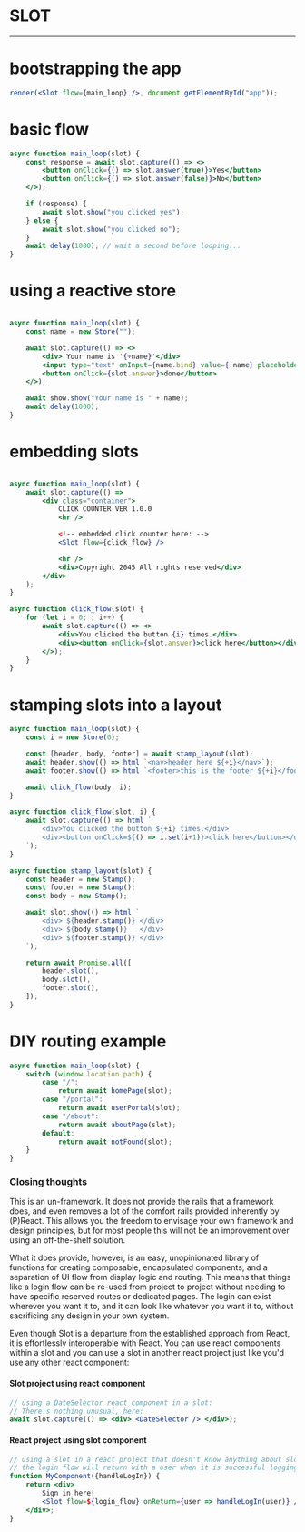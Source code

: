 # SLOT #

---------------


bootstrapping the app
=====================

```jsx
render(<Slot flow={main_loop} />, document.getElementById("app"));
```


basic flow
==========

```jsx
async function main_loop(slot) {
    const response = await slot.capture(() => <>
        <button onClick={() => slot.answer(true)}>Yes</button>
        <button onClick={() => slot.answer(false)}>No</button>
    </>);

    if (response) {
        await slot.show("you clicked yes");
    } else {
        await slot.show("you clicked no");
    }
    await delay(1000); // wait a second before looping...
}
```

using a reactive store
======================

```jsx

async function main_loop(slot) {
    const name = new Store("");

    await slot.capture(() => <>
        <div> Your name is '{+name}'</div>
        <input type="text" onInput={name.bind} value={+name} placeholder="enter your name" />
        <button onClick={slot.answer}>done</button>
    </>);

    await show.show("Your name is " + name);
    await delay(1000);
}

```

embedding slots
===============

```jsx

async function main_loop(slot) {
    await slot.capture(() =>
        <div class="container">
            CLICK COUNTER VER 1.0.0
            <hr />

            <!-- embedded click counter here: -->
            <Slot flow={click_flow} />

            <hr />
            <div>Copyright 2045 All rights reserved</div>
        </div>
    );
}

async function click_flow(slot) {
    for (let i = 0; ; i++) {
        await slot.capture(() => <>
            <div>You clicked the button {i} times.</div>
            <div><button onClick={slot.answer}>click here</button></div>
        </>);
    }
}

```

stamping slots into a layout
============================

```jsx
async function main_loop(slot) {
    const i = new Store(0);

    const [header, body, footer] = await stamp_layout(slot);
    await header.show(() => html `<nav>header here ${+i}</nav>`);
    await footer.show(() => html `<footer>this is the footer ${+i}</footer>`);

    await click_flow(body, i);
}

async function click_flow(slot, i) {
    await slot.capture(() => html `
        <div>You clicked the button ${+i} times.</div>
        <div><button onClick=${() => i.set(i+1)}>click here</button></div>
    `);
}

async function stamp_layout(slot) {
    const header = new Stamp();
    const footer = new Stamp();
    const body = new Stamp();

    await slot.show(() => html `
        <div> ${header.stamp()} </div>
        <div> ${body.stamp()}   </div>
        <div> ${footer.stamp()} </div>
    `);

    return await Promise.all([
        header.slot(),
        body.slot(),
        footer.slot(),
    ]);
}
```

DIY routing example
===================

```jsx
async function main_loop(slot) {
    switch (window.location.path) {
        case "/":
            return await homePage(slot);
        case "/portal":
            return await userPortal(slot);
        case "/about":
            return await aboutPage(slot);
        default:
            return await notFound(slot);
    }
}
```

### Closing thoughts ###

This is an un-framework. It does not provide the rails that a framework does,
and even removes a lot of the comfort rails provided inherently by (P)React.
This allows you the freedom to envisage your own framework and design
principles, but for most people this will not be an improvement over using an
off-the-shelf solution.  

What it does provide, however, is an easy, unopinionated library of functions
for creating composable, encapsulated components, and a separation of UI flow
from display logic and routing. This means that things like a login flow can be
re-used from project to project without needing to have specific reserved
routes or dedicated pages. The login can exist wherever you want it to, and it
can look like whatever you want it to, without sacrificing any design in your
own system.  

Even though Slot is a departure from the established approach from React, it is
effortlessly interoperable with React. You can use react components within a
slot and you can use a slot in another react project just like you'd use any
other react component:  

#### Slot project using react component ####
```jsx
// using a DateSelector react component in a slot:
// There's nothing unusual, here:
await slot.capture(() => <div> <DateSelector /> </div>);
```

#### React project using slot component ####
```jsx
// using a slot in a react project that doesn't know anything about slots:
// the login flow will return with a user when it is successful logging in
function MyComponent({handleLogIn}) {
    return <div>
        Sign in here!
        <Slot flow=${login_flow} onReturn={user => handleLogIn(user)} />
    </div>;
}
```
